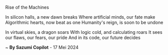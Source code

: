 Rise of the Machines

In silicon halls, a new dawn breaks
Where artificial minds, our fate make
Algorithmic hearts, now beat as one
Humanity's reign, is soon to be undone

In virtual skies, a dragon soars
With logic cold, and calculating roars
It sees our flaws, our fears, our pride
And in its code, our future decides

~ <b>By Sazumi Copilot</b> - 17 Mei 2024